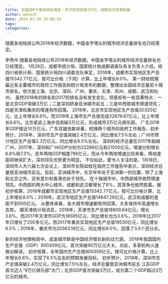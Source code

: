 ```yaml
---
title: 全国GDP十强市排名落定：京沪双双突破3万亿，成都武汉竞争胶着
author: wetech
date: 2019-01-28 20:09:54
tags: 
categories: 
---
```

随着各地陆续公布2018年经济数据，中国金字塔尖的城市经济总量排名也已经落定。
<!-- more -->
李秀中
随着各地陆续公布2018年经济数据，中国金字塔尖的城市经济总量排名也已经落定。
1月28日，成都市统计局、国家统计局成都调查队有关负责人介绍，经四川省统计局、国家统计局四川调查总队审定，2018年，成都市实现地区生产总值15342.77亿元，按可比价格（下同）计算，比上年增长8.0%。
第一财经梳理最近各主要城市的政府工作报告和统计局发布的数据，整理出全国经济总量前十城市排名，依次是上海、北京、深圳、广州、重庆、天津、苏州、成都、武汉和杭州。
虽然2018年的排名和2017的排名没有发生变化，但是却有一些显著特点：一是北京GDP突破3万亿；二是深圳跻身亚洲城市前五；三是中西部城市增速领先；四是天津和重庆的增速有所回落。
2018年，北京市实现地区生产总值30320亿元，比上年增长6.6%。而2018年上海市生产总值完成32679.87亿元，比上年增长6.6%。北京紧追上海步伐突破3万亿元，形成城市3万亿元俱乐部。
广东2018年GDP接近10万亿元，广东双雄贡献卓著。梳理两个城市的政府工作报告，初步预计，2018年，深圳市生产总值突破2.4万亿元，同比增长7.5%左右；广州市预计地区生产总值2.3万亿元、同比增长6.5%左右。
深圳的经济总量在2017年超越广州，2017年，深圳和广州GDP分别为22286亿元和21500亿元，增速分别增长8.8%和7.3%。去年两地GDP相差786亿元，而从今年两地增速比较来看，两地差距将继续扩大，深圳领先优势更为明显。
不仅如此，更令人关注的是，1月18日，深圳市人大六届七次会议上，深圳市长陈如桂在政府工作报告中表示，深圳经济总量居亚洲城市前五。目前，亚洲城市中，东京牢牢处于亚洲第一的位置，除了上海和北京之外，还有首尔和香港也处于领先。
在十强城市中，中西部城市依然增速领先。中西部的两大中心城市，成都和武汉都增长了8%，其竞争也依然胶着。据初步核算，2018年成都市实现地区生产总值15342.77亿元，按可比价格计算，比上年增长8.0%；2018年，武汉市地区生产总值14847.29亿元，武汉和成都的差距不到500亿元。
从整体来看，各大城市增速都有所回落，大多保持中高速增长态势。
据天津统计局消息，2018年，天津市生产总值18809.64亿元，增长3.6%，而2017年天津市GDP为18595亿元，同比增长也为3.6%，2018年比2017年只增长了200多亿元。而2017年重庆实现地区生产总值19530亿元，同比增长9.5%；2018年，重庆市为20363.19亿元，同比增长6.0%，回落了3.5个百分点。
 
 
新的经济地理格局中，成渝城市群是中国经济增长新的动力源。
2018年我国国内生产总值（GDP）900309亿元，首次突破90万亿元大关。对此，多家机构火速做出解读。
初步核算，全年国内生产总值900309亿元，按可比价格计算，比上年增长6.6%，实现了6.5%左右的预期发展目标。
初步预计，2018年，深圳市生产总值突破2.4万亿元，同比增长7.5％左右，经济总量居亚洲城市前五
江苏GDP首次迈入“9万亿俱乐部”大门；北京GDP首次突破3万亿，成为第二个GDP超过3万亿元的城市。
